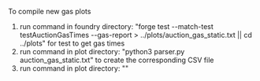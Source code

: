 To compile new gas plots
1. run command in foundry directory: "forge test --match-test testAuctionGasTimes --gas-report > ../plots/auction_gas_static.txt || cd ../plots" for test to get gas times
2. run command in plot directory: "python3 parser.py auction_gas_static.txt" to create the corresponding CSV file
3. run command in plot directory: ""